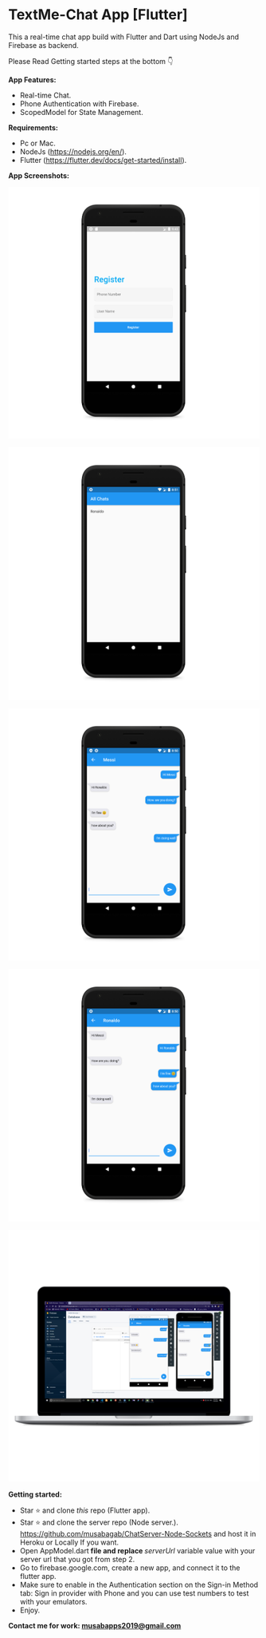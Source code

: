 <h1><strong>TextMe-Chat App [Flutter]</strong></h1>
<p>This a real-time chat app build with Flutter and Dart using NodeJs and Firebase as backend.</p>
<p>Please Read Getting started steps at the bottom 👇</p>
<p><strong>App Features:</strong></p>
<ul>
<li>Real-time Chat.</li>
<li>Phone Authentication with Firebase.</li>
<li>ScopedModel for State Management.</li>
</ul>
<p><strong>Requirements:</strong></p>
<ul>
<li>Pc or Mac.</li>
<li>NodeJs (<a href="https://nodejs.org/en/">https://nodejs.org/en/</a>).</li>
<li>Flutter (<a href="https://flutter.dev/docs/get-started/install">https://flutter.dev/docs/get-started/install</a>).</li>
</ul>
<p><strong>App Screenshots:</strong></p>

![](Screenshots/1.png)

![](Screenshots/2.png)

![](Screenshots/3.png)

![](Screenshots/4.png)

![](Screenshots/5.png)

<p><strong>Getting started:</strong></p>
<ul>
<li>Star ⭐ and clone <em>this</em> repo (Flutter app).</li>
<li>Star ⭐ and clone the server repo (Node server.). <a href="https://github.com/musabagab/ChatServer-Node-Sockets">https://github.com/musabagab/ChatServer-Node-Sockets</a> and host it in Heroku or Locally If you want.</li>
<li>Open AppModel.dart<strong> file and replace </strong><em>serverUrl</em> variable value with your server url that you got from step 2.</li>
<li>Go to firebase.google.com, create a new app, and connect it to the flutter app.</li>
<li>Make sure to enable in the Authentication section on the Sign-in Method tab: Sign in provider with Phone and you can use test numbers to test with your emulators.</li>
<li>Enjoy.</li>
</ul>
<p><strong>Contact me for work: </strong><a href="mailto:musabapps2019@gmail.com"><strong>musabapps2019@gmail.com</strong></a></p>
